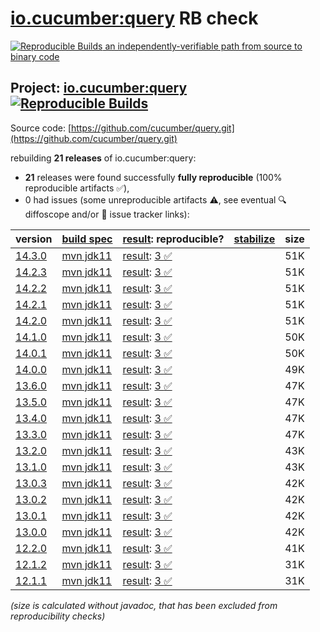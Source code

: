 [io.cucumber:query](https://central.sonatype.com/artifact/io.cucumber/query/versions) RB check
=======

[![Reproducible Builds](https://reproducible-builds.org/images/logos/rb.svg) an independently-verifiable path from source to binary code](https://reproducible-builds.org/)

## Project: [io.cucumber:query](https://central.sonatype.com/artifact/io.cucumber/query/versions) [![Reproducible Builds](https://img.shields.io/endpoint?url=https://raw.githubusercontent.com/jvm-repo-rebuild/reproducible-central/master/content/io/cucumber/query/badge.json)](https://github.com/jvm-repo-rebuild/reproducible-central/blob/master/content/io/cucumber/query/README.md)

Source code: [https://github.com/cucumber/query.git](https://github.com/cucumber/query.git)

rebuilding **21 releases** of io.cucumber:query:
- **21** releases were found successfully **fully reproducible** (100% reproducible artifacts :white_check_mark:),
- 0 had issues (some unreproducible artifacts :warning:, see eventual :mag: diffoscope and/or :memo: issue tracker links):

| version | [build spec](/BUILDSPEC.md) | [result](https://reproducible-builds.org/docs/jvm/): reproducible? | [stabilize](https://github.com/google/oss-rebuild/blob/main/cmd/stabilize/README.md) | size |
| -- | --------- | ------ | ------ | -- |
| [14.3.0](https://central.sonatype.com/artifact/io.cucumber/query/14.3.0/pom) | [mvn jdk11](query-14.3.0.buildspec) | [result](query-14.3.0.buildinfo): [3 :white_check_mark: ](query-14.3.0.buildcompare) | | 51K |
| [14.2.3](https://central.sonatype.com/artifact/io.cucumber/query/14.2.3/pom) | [mvn jdk11](query-14.2.3.buildspec) | [result](query-14.2.3.buildinfo): [3 :white_check_mark: ](query-14.2.3.buildcompare) | | 51K |
| [14.2.2](https://central.sonatype.com/artifact/io.cucumber/query/14.2.2/pom) | [mvn jdk11](query-14.2.2.buildspec) | [result](query-14.2.2.buildinfo): [3 :white_check_mark: ](query-14.2.2.buildcompare) | | 51K |
| [14.2.1](https://central.sonatype.com/artifact/io.cucumber/query/14.2.1/pom) | [mvn jdk11](query-14.2.1.buildspec) | [result](query-14.2.1.buildinfo): [3 :white_check_mark: ](query-14.2.1.buildcompare) | | 51K |
| [14.2.0](https://central.sonatype.com/artifact/io.cucumber/query/14.2.0/pom) | [mvn jdk11](query-14.2.0.buildspec) | [result](query-14.2.0.buildinfo): [3 :white_check_mark: ](query-14.2.0.buildcompare) | | 51K |
| [14.1.0](https://central.sonatype.com/artifact/io.cucumber/query/14.1.0/pom) | [mvn jdk11](query-14.1.0.buildspec) | [result](query-14.1.0.buildinfo): [3 :white_check_mark: ](query-14.1.0.buildcompare) | | 50K |
| [14.0.1](https://central.sonatype.com/artifact/io.cucumber/query/14.0.1/pom) | [mvn jdk11](query-14.0.1.buildspec) | [result](query-14.0.1.buildinfo): [3 :white_check_mark: ](query-14.0.1.buildcompare) | | 50K |
| [14.0.0](https://central.sonatype.com/artifact/io.cucumber/query/14.0.0/pom) | [mvn jdk11](query-14.0.0.buildspec) | [result](query-14.0.0.buildinfo): [3 :white_check_mark: ](query-14.0.0.buildcompare) | | 49K |
| [13.6.0](https://central.sonatype.com/artifact/io.cucumber/query/13.6.0/pom) | [mvn jdk11](query-13.6.0.buildspec) | [result](query-13.6.0.buildinfo): [3 :white_check_mark: ](query-13.6.0.buildcompare) | | 47K |
| [13.5.0](https://central.sonatype.com/artifact/io.cucumber/query/13.5.0/pom) | [mvn jdk11](query-13.5.0.buildspec) | [result](query-13.5.0.buildinfo): [3 :white_check_mark: ](query-13.5.0.buildcompare) | | 47K |
| [13.4.0](https://central.sonatype.com/artifact/io.cucumber/query/13.4.0/pom) | [mvn jdk11](query-13.4.0.buildspec) | [result](query-13.4.0.buildinfo): [3 :white_check_mark: ](query-13.4.0.buildcompare) | | 47K |
| [13.3.0](https://central.sonatype.com/artifact/io.cucumber/query/13.3.0/pom) | [mvn jdk11](query-13.3.0.buildspec) | [result](query-13.3.0.buildinfo): [3 :white_check_mark: ](query-13.3.0.buildcompare) | | 47K |
| [13.2.0](https://central.sonatype.com/artifact/io.cucumber/query/13.2.0/pom) | [mvn jdk11](query-13.2.0.buildspec) | [result](query-13.2.0.buildinfo): [3 :white_check_mark: ](query-13.2.0.buildcompare) | | 43K |
| [13.1.0](https://central.sonatype.com/artifact/io.cucumber/query/13.1.0/pom) | [mvn jdk11](query-13.1.0.buildspec) | [result](query-13.1.0.buildinfo): [3 :white_check_mark: ](query-13.1.0.buildcompare) | | 43K |
| [13.0.3](https://central.sonatype.com/artifact/io.cucumber/query/13.0.3/pom) | [mvn jdk11](query-13.0.3.buildspec) | [result](query-13.0.3.buildinfo): [3 :white_check_mark: ](query-13.0.3.buildcompare) | | 42K |
| [13.0.2](https://central.sonatype.com/artifact/io.cucumber/query/13.0.2/pom) | [mvn jdk11](query-13.0.2.buildspec) | [result](query-13.0.2.buildinfo): [3 :white_check_mark: ](query-13.0.2.buildcompare) | | 42K |
| [13.0.1](https://central.sonatype.com/artifact/io.cucumber/query/13.0.1/pom) | [mvn jdk11](query-13.0.1.buildspec) | [result](query-13.0.1.buildinfo): [3 :white_check_mark: ](query-13.0.1.buildcompare) | | 42K |
| [13.0.0](https://central.sonatype.com/artifact/io.cucumber/query/13.0.0/pom) | [mvn jdk11](query-13.0.0.buildspec) | [result](query-13.0.0.buildinfo): [3 :white_check_mark: ](query-13.0.0.buildcompare) | | 42K |
| [12.2.0](https://central.sonatype.com/artifact/io.cucumber/query/12.2.0/pom) | [mvn jdk11](query-12.2.0.buildspec) | [result](query-12.2.0.buildinfo): [3 :white_check_mark: ](query-12.2.0.buildcompare) | | 41K |
| [12.1.2](https://central.sonatype.com/artifact/io.cucumber/query/12.1.2/pom) | [mvn jdk11](query-12.1.2.buildspec) | [result](query-12.1.2.buildinfo): [3 :white_check_mark: ](query-12.1.2.buildcompare) | | 31K |
| [12.1.1](https://central.sonatype.com/artifact/io.cucumber/query/12.1.1/pom) | [mvn jdk11](query-12.1.1.buildspec) | [result](query-12.1.1.buildinfo): [3 :white_check_mark: ](query-12.1.1.buildcompare) | | 31K |

<i>(size is calculated without javadoc, that has been excluded from reproducibility checks)</i>
